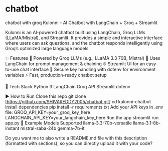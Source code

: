 # chatbot
chatbot with groq
Kulonni – AI Chatbot with LangChain + Groq + Streamlit

Kulonni is an AI-powered chatbot built using LangChain, Groq LLMs (LLaMA/Mistral), and Streamlit.
It provides a simple and interactive interface where users can ask questions, and the chatbot responds intelligently using Groq’s optimized large language models.

✨ Features
🚀 Powered by Groq LLMs (e.g., LLaMA 3.3 70B, Mistral)
🧩 Uses LangChain for prompt management & chaining
🌐 Streamlit UI for an easy-to-use chat interface
🔑 Secure key handling with dotenv for environment variables
⚡ Fast, production-ready chatbot setup

📂 Tech Stack
Python 3
LangChain
Groq API
Streamlit
dotenv

▶️ How to Run
Clone this repo
git clone [https://github.com/SHIVAREDDY2005/chatbot.git]
cd kulonni-chatbot
Install dependencies
pip install -r requirements.txt
Add your API keys in .env file:
GROQ_API_KEY=your_groq_key_here
LANGCHAIN_API_KEY=your_langchain_key_here
Run the app
streamlit run app.py
📌 Example Models Supported
llama-3.3-70b-versatile
llama-3.1-8b-instant
mistral-saba-24b
gemma-7b-it

Do you want me to also write a README.md file with this description (formatted with sections), so you can directly upload it with your code?
